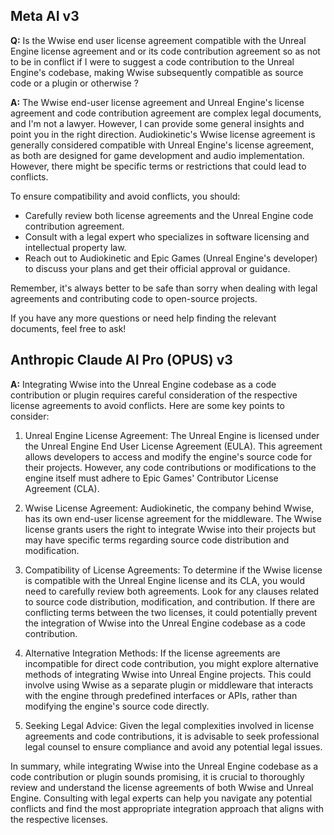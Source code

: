 ## Meta AI v3

**Q:** Is the Wwise end user license agreement compatible with the Unreal Engine license agreement and or its code contribution agreement so as not to be in conflict if I were to suggest a code contribution to the Unreal Engine's codebase, making Wwise subsequently compatible as source code or a plugin or otherwise ?​​​​​​​​​​​​​​​​

**A:** The Wwise end-user license agreement and Unreal Engine's license agreement and code contribution agreement are complex legal documents, and I'm not a lawyer. However, I can provide some general insights and point you in the right direction.
Audiokinetic's Wwise license agreement is generally considered compatible with Unreal Engine's license agreement, as both are designed for game development and audio implementation. However, there might be specific terms or restrictions that could lead to conflicts.


To ensure compatibility and avoid conflicts, you should:


* Carefully review both license agreements and the Unreal Engine code contribution agreement.
* Consult with a legal expert who specializes in software licensing and intellectual property law.
* Reach out to Audiokinetic and Epic Games (Unreal Engine's developer) to discuss your plans and get their official approval or guidance.


Remember, it's always better to be safe than sorry when dealing with legal agreements and contributing code to open-source projects.


If you have any more questions or need help finding the relevant documents, feel free to ask!

## Anthropic Claude AI Pro (OPUS) v3

**A:** Integrating Wwise into the Unreal Engine codebase as a code contribution or plugin requires careful consideration of the respective license agreements to avoid conflicts. Here are some key points to consider:

1. Unreal Engine License Agreement: The Unreal Engine is licensed under the Unreal Engine End User License Agreement (EULA). This agreement allows developers to access and modify the engine's source code for their projects. However, any code contributions or modifications to the engine itself must adhere to Epic Games' Contributor License Agreement (CLA).

2. Wwise License Agreement: Audiokinetic, the company behind Wwise, has its own end-user license agreement for the middleware. The Wwise license grants users the right to integrate Wwise into their projects but may have specific terms regarding source code distribution and modification.

3. Compatibility of License Agreements: To determine if the Wwise license is compatible with the Unreal Engine license and its CLA, you would need to carefully review both agreements. Look for any clauses related to source code distribution, modification, and contribution. If there are conflicting terms between the two licenses, it could potentially prevent the integration of Wwise into the Unreal Engine codebase as a code contribution.

4. Alternative Integration Methods: If the license agreements are incompatible for direct code contribution, you might explore alternative methods of integrating Wwise into Unreal Engine projects. This could involve using Wwise as a separate plugin or middleware that interacts with the engine through predefined interfaces or APIs, rather than modifying the engine's source code directly.

5. Seeking Legal Advice: Given the legal complexities involved in license agreements and code contributions, it is advisable to seek professional legal counsel to ensure compliance and avoid any potential legal issues.

In summary, while integrating Wwise into the Unreal Engine codebase as a code contribution or plugin sounds promising, it is crucial to thoroughly review and understand the license agreements of both Wwise and Unreal Engine. Consulting with legal experts can help you navigate any potential conflicts and find the most appropriate integration approach that aligns with the respective licenses.​​​​​​​​​​​​​​​​
